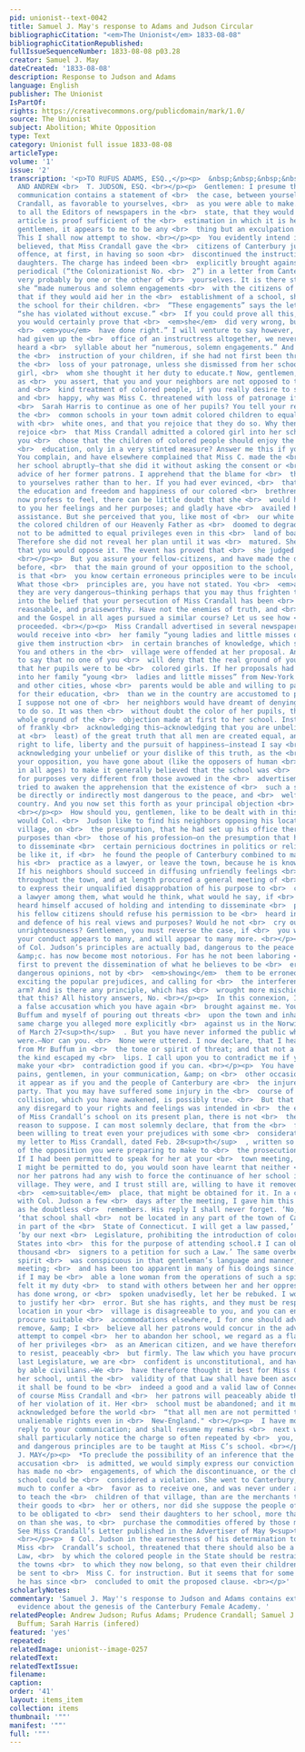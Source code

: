 ```yaml
---
pid: unionist--text-0042
title: Samuel J. May's response to Adams and Judson Circular
bibliographicCitation: "<em>The Unionist</em> 1833-08-08"
bibliographicCitationRepublished: 
fullIssueSequenceNumber: 1833-08-08 p03.28
creator: Samuel J. May
dateCreated: '1833-08-08'
description: Response to Judson and Adams
language: English
publisher: The Unionist
IsPartOf: 
rights: https://creativecommons.org/publicdomain/mark/1.0/
source: The Unionist
subject: Abolition; White Opposition
type: Text
category: Unionist full issue 1833-08-08
articleType: 
volume: '1'
issue: '2'
transcription: '<p>TO RUFUS ADAMS, ESQ.,</p><p>  &nbsp;&nbsp;&nbsp;&nbsp;&nbsp;&nbsp;&nbsp;&nbsp;&nbsp;&nbsp;&nbsp;
  AND ANDREW <br>  T. JUDSON, ESQ. <br></p><p>  Gentlemen: I presume that the foregoing
  communication contains a statement of <br>  the case, between yourselves &amp; Miss
  Crandall, as favorable to yourselves, <br>  as you were able to make. The request
  to all the Editors of newspapers in the <br>  state, that they would republish the
  article is proof sufficient of the <br>  estimation in which it is held. Still,
  gentlemen, it appears to me to be any <br>  thing but an exculpation of yourselves.
  This I shall now attempt to show. <br></p><p>  You evidently intend it should be
  believed, that Miss Crandall gave the <br>  citizens of Canterbury just cause of
  offence, at first, in having so soon <br>  discontinued the instruction of their
  daughters. The charge has indeed been <br>  explicitly brought against her in another
  periodical (“the Colonizationist No. <br>  2”) in a letter from Canterbury, written
  very probably by one or the other of <br>  yourselves. It is there stated, that
  she “made numerous and solemn engagements <br>  with the citizens of Canterbury,
  that if they would aid her in the <br>  establishment of a school, she would continue
  the school for their children. <br>  “These engagements” says the letter-writer
  “she has violated without excuse.” <br>  If you could prove all this, Gentlemen,
  you would certainly prove that <br>  <em>she</em>  did very wrong, but not that
  <br>  <em>you</em>  have done right.” I will venture to say however, that if she
  had given up the <br>  office of an instructress altogether, we never should have
  heard a <br>  syllable about her “numerous, solemn engagements.” And discontinued
  the <br>  instruction of your children, if she had not first been threatened with
  the <br>  loss of your patronage, unless she dismissed from her school a colored
  girl, <br>  whom she thought it her duty to educate.† Now, gentlemen, if it be true,
  as <br>  you assert, that you and your neighbors are not opposed to the education
  and <br>  kind treatment of colored people, if you really desire to see them free
  and <br>  happy, why was Miss C. threatened with loss of patronage if she permitted
  <br>  Sarah Harris to continue as one of her pupils? You tell your readers that
  the <br>  common schools in your town admit colored children to equal privileges
  with <br>  white ones, and that you rejoice that they do so. Why then did you not
  rejoice <br>  that Miss Crandall admitted a colored girl into her school? Why! unless
  you <br>  chose that the children of colored people should enjoy the blessings of
  <br>  education, only in a very stinted measure? Answer me this if you please? <br></p><p>  Again.
  You complain, and have elsewhere complained that Miss C. made the <br>  change in
  her school abruptly—that she did it without asking the consent or <br>  even the
  advice of her former patrons. I apprehend that the blame for <br>  this must attach
  to yourselves rather than to her. If you had ever evinced, <br>  that interest in
  the education and freedom and happiness of our colored <br>  brethren, which you
  now profess to feel, there can be little doubt that she <br>  would have disclosed
  to you her feelings and her purposes; and gladly have <br>  availed herself of your
  assistance. But she perceived that you, like most of <br>  our white brethren, regarded
  the colored children of our Heavenly Father as <br>  doomed to degradation, and
  not to be admitted to equal privileges even in this <br>  land of boasted liberty.
  Therefore she did not reveal her plan until it was <br>  matured. She anticipated
  that you would oppose it. The event has proved that <br>  she judged correctly.
  <br></p><p>  But you assure your fellow-citizens, and have made the declaration
  before, <br>  that the main ground of your opposition to the school, has been and
  is that <br>  you know certain erroneous principles were to be inculcated there.
  What those <br>  principles are, you have not stated. You <br>  <em>assert</em>  that
  they are very dangerous—thinking perhaps that you may thus frighten the <br>  community
  into the belief that your persecution of Miss Crandall has been <br>  altogether
  reasonable, and praiseworthy. Have not the enemies of truth, and <br>  freedom,
  and the Gospel in all ages pursued a similar course? Let us see how <br>  you have
  proceeded. <br></p><p>  Miss Crandall advertised in several newspapers, that she
  would receive into <br>  her family “young ladies and little misses of color” and
  give them instruction <br>  in certain branches of knowledge, which she specified.
  You and others in the <br>  village were offended at her proposal. And I venture
  to say that no one of you <br>  will deny that the real ground of your offence was,
  that her pupils were to be <br>  colored girls. If her proposals had been to receive
  into her family “young <br>  ladies and little misses” from New-York and Boston
  and other cities, whose <br>  parents would be able and willing to pay more liberally
  for their education, <br>  than we in the country are accustomed to pay for ours.
  I suppose not one of <br>  her neighbors would have dreamt of denying her the right
  to do so. It was then <br>  without doubt the color of her pupils, that was the
  whole ground of the <br>  objection made at first to her school. Instead however
  of frankly <br>  acknowledging this—acknowledging that you are unbelievers (practically
  at <br>  least) of the great truth that all men are created equal, and have an <br>  unalienable
  right to life, liberty and the pursuit of happiness—instead I say <br>  of frankly
  acknowledging your unbelief or your dislike of this truth, as the <br>  ground of
  your opposition, you have gone about (like the opposers of human <br>  improvement
  in all ages) to make it generally believed that the school was <br>  established
  for purposes very different from those avowed in the <br>  advertisement. You have
  tried to awaken the apprehension that the existence of <br>  such a school will
  be directly or indirectly most dangerous to the peace, and <br>  welfare of the
  country. And you now set this forth as your principal objection <br>  to the school.
  <br></p><p>  How should you, gentlemen, like to be dealt with in this mode? How
  would Col. <br>  Judson like to find his neighbors opposing his location in their
  village, on <br>  the presumption, that he had set up his office there, for other
  purposes than <br>  those of his profession—on the presumption that he came there
  to disseminate <br>  certain pernicious doctrines in politics or religion? How would
  be like it, if <br>  he found the people of Canterbury combined to make him discontinue
  his <br>  practice as a lawyer, or leave the town, because he is known to be a <br>  freemason.
  If his neighbors should succeed in diffusing unfriendly feelings <br>  towards him
  throughout the town, and at length procured a general meeting of <br>  the inhabitants
  to express their unqualified disapprobation of his purpose to <br>  continue as
  a lawyer among them, what would he think, what would he say, if <br>  after having
  heard himself accused of holding and intending to disseminate <br>  pernicious principles,
  his fellow citizens should refuse his permission to be <br>  heard in explanation
  and defence of his real views and purposes? Would he not <br>  cry out against the
  unrighteousness? Gentlemen, you must reverse the case, if <br>  you would see how
  your conduct appears to many, and will appear to many more. <br></p><p>  That some
  of Col. Judson’s principles are actually bad, dangerous to the peace <br>  of Society
  &amp;c. has now become most notorious. For has he not been laboring <br>  from the
  first to prevent the dissemination of what he believes to be <br>  erroneous and
  dangerous opinions, not by <br>  <em>showing</em>  them to be erroneous, but by
  exciting the popular prejudices, and calling for <br>  the interference of the civil
  arm? And is there any principle, which has <br>  wrought more mischief in the world
  that this? All history answers, No. <br></p><p>  In this connexion, I will notice
  a false accusation which you have again <br>  brought against me. You accuse Mr
  Buffum and myself of pouring out threats <br>  upon the town and inhabitants. The
  same charge you alleged more explicitly <br>  against us in the Norwich Republican
  of March 27<sup>th</sup>  . But you have never informed the public what those threats
  were.—Nor can you. <br>  None were uttered. I now declare, that I heard not a word
  from Mr Buffum in <br>  the tone or spirit of threat; and that not a syllable of
  the kind escaped my <br>  lips. I call upon you to contradict me if you please—and
  make your <br>  contradiction good if you can. <br></p><p>  You have taken no little
  pains, gentlemen, in your communication, &amp; on <br>  other occasions, to make
  it appear as if you and the people of Canterbury are <br>  the injured, suffering
  party. That you may have suffered some injury in the <br>  course of the unhappy
  collision, which you have awakened, is possibly true. <br>  But that any injury,
  any disregard to your rights and feelings was intended in <br>  the establishment
  of Miss Crandall’s school on its present plan, there is not <br>  the slightest
  reason to suppose. I can most solemnly declare, that from the <br>  first I have
  been willing to treat even your prejudices with some <br>  consideration. Witness
  my letter to Miss Crandall, dated Feb. 28<sup>th</sup>  , written so soon as I heard
  of the opposition you were preparing to make to <br>  the prosecution of her plan.
  If I had been permitted to speak for her at your <br>  town meeting, as <br>  <em>she</em>  requested
  I might be permitted to do, you would soon have learnt that neither <br>  Miss C.
  nor her patrons had any wish to force the continuance of her school in <br>  your
  village. They were, and I trust still are, willing to have it removed to <br>  any
  <br>  <em>suitable</em>  place, that might be obtained for it. In a conversation
  with Col. Judson a few <br>  days after the meeting, I gave him this assurance distinctly;
  as he doubtless <br>  remembers. His reply I shall never forget. ‘No,’ said he,
  ‘that school shall <br>  not be located in any part of the town of Canterbury; no—not
  in part of the <br>  State of Connecticut. I will get a law passed,’ he continue,
  ‘by our next <br>  Legislature, prohibiting the introduction of colored from other
  States into <br>  this for the purpose of attending school.‡ I can obtain thirty
  thousand <br>  signers to a petition for such a Law.’ The same overbearing, tyrannical
  spirit <br>  was conspicuous in that gentleman’s language and manner, at the town
  meeting; <br>  and has been too apparent in many of his doings since. To protect,
  if I may be <br>  able a lone woman from the operations of such a spirit, I have
  felt it my duty <br>  to stand with others between her and her oppressors. If she
  has done wrong, or <br>  spoken unadvisedly, let her be rebuked. I would not attempt
  to justify her <br>  error. But she has rights, and they must be respected. If her
  location in your <br>  village is disagreeable to you, and you can enable her to
  procure suitable <br>  accommodations elsewhere, I for one should advise her to
  remove, &amp; I <br>  believe all her patrons would concur in the advice. But your
  attempt to compel <br>  her to abandon her school, we regard as a flagrant violation
  of her privileges <br>  as an American citizen, and we have therefore advised her
  to resist, peaceably <br>  but firmly. The law which you have procured from our
  last Legislature, we are <br>  confident is unconstitutional, and have been so advised
  by able civilians.—We <br>  have therefore thought it best for Miss C. to continue
  her school, until the <br>  validity of that Law shall have been ascertained. If
  it shall be found to be <br>  indeed a good and a valid law of Connecticut, then
  of course Miss Crandall and <br>  her patrons will peaceably abide the consequences
  of her violation of it. Her <br>  school must be abandoned; and it must then be
  acknowledged before the world <br>  “that all men are not permitted to enjoy their
  unalienable rights even in <br>  New-England." <br></p><p>  I have more to say in
  reply to your communication; and shall resume my remarks <br>  next week; when I
  shall particularly notice the charge so often repeated by <br>  you, that false
  and dangerous principles are to be taught at Miss C’s school. <br></p><p>SAMUEL
  J. MAY</p><p>  *To preclude the possibility of an inference that the truth of this
  accusation <br>  is admitted, we would simply express our conviction that Miss C.
  has made no <br>  engagements, of which the discontinuance, or the change of her
  school could be <br>  considered a violation. She went to Canterbury, at least as
  much to confer a <br>  favor as to receive one, and was never under any more obligation
  to teach the <br>  children of that village, than are the merchants there to sell
  their goods to <br>  her or others, nor did she suppose the people of Canterbury
  to be obligated to <br>  send their daughters to her school, more than they were,
  on than she was, to <br>  purchase the commodities offered by those merchants. <br></p><p>  †
  See Miss Crandall’s Letter published in the Advertiser of May 9<sup>th</sup>  .
  <br></p><p>  ‡ Col. Judson in the earnestness of his determination to overthrow
  Miss <br>  Crandall’s school, threatened that there should also be a clause in his
  Law, <br>  by which the colored people in the State should be restrained within
  the towns <br>  to which they now belong, so that even their children could not
  be sent to <br>  Miss C. for instruction. But it seems that for some wide reason
  he has since <br>  concluded to omit the proposed clause. <br></p>'
scholarlyNotes: 
commentary: 'Samuel J. May''s response to Judson and Adams contains extensive primary
  evidence about the genesis of the Canterbury Female Academy. '
relatedPeople: Andrew Judson; Rufus Adams; Prudence Crandall; Samuel J. May; Arnold
  Buffum; Sarah Harris (infered)
featured: 'yes'
repeated: 
relatedImage: unionist--image-0257
relatedText: 
relatedTextIssue: 
filename: 
caption: 
order: '41'
layout: items_item
collection: items
thumbnail: '""'
manifest: '""'
full: '""'
---
```

